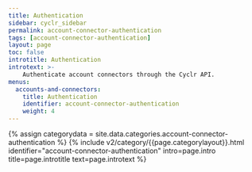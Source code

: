 ```yaml
---
title: Authentication
sidebar: cyclr_sidebar
permalink: account-connector-authentication
tags: [account-connector-authentication]
layout: page
toc: false
introtitle: Authentication
introtext: >-
    Authenticate account connectors through the Cyclr API.
menus:
  accounts-and-connectors:
    title: Authentication
    identifier: account-connector-authentication
    weight: 4
---
```

{% assign categorydata = site.data.categories.account-connector-authentication %}
{% include v2/category/{{page.categorylayout}}.html identifier="account-connector-authentication" intro=page.intro title=page.introtitle text=page.introtext %}
